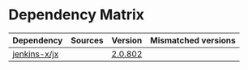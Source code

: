 # Dependency Matrix

Dependency | Sources | Version | Mismatched versions
---------- | ------- | ------- | -------------------
[jenkins-x/jx](https://github.com/jenkins-x/jx.git) |  | [2.0.802](https://github.com/jenkins-x/jx/releases/tag/v2.0.802) | 
